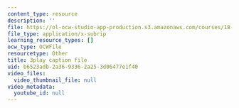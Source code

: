 ```yaml
---
content_type: resource
description: ''
file: https://ol-ocw-studio-app-production.s3.amazonaws.com/courses/18-03sc-differential-equations-fall-2011/b6523adb2a3693362a253d06477e1f40_YQ7HEE8-OfA.srt
file_type: application/x-subrip
learning_resource_types: []
ocw_type: OCWFile
resourcetype: Other
title: 3play caption file
uid: b6523adb-2a36-9336-2a25-3d06477e1f40
video_files:
  video_thumbnail_file: null
video_metadata:
  youtube_id: null
---
```

